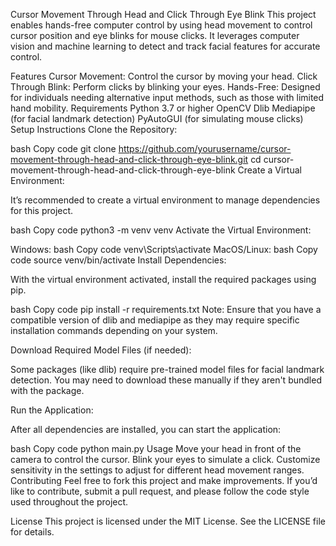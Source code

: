 Cursor Movement Through Head and Click Through Eye Blink
This project enables hands-free computer control by using head movement to control cursor position and eye blinks for mouse clicks. It leverages computer vision and machine learning to detect and track facial features for accurate control.

Features
Cursor Movement: Control the cursor by moving your head.
Click Through Blink: Perform clicks by blinking your eyes.
Hands-Free: Designed for individuals needing alternative input methods, such as those with limited hand mobility.
Requirements
Python 3.7 or higher
OpenCV
Dlib
Mediapipe (for facial landmark detection)
PyAutoGUI (for simulating mouse clicks)
Setup Instructions
Clone the Repository:

bash
Copy code
git clone https://github.com/yourusername/cursor-movement-through-head-and-click-through-eye-blink.git
cd cursor-movement-through-head-and-click-through-eye-blink
Create a Virtual Environment:

It’s recommended to create a virtual environment to manage dependencies for this project.

bash
Copy code
python3 -m venv venv
Activate the Virtual Environment:

Windows:
bash
Copy code
venv\Scripts\activate
MacOS/Linux:
bash
Copy code
source venv/bin/activate
Install Dependencies:

With the virtual environment activated, install the required packages using pip.

bash
Copy code
pip install -r requirements.txt
Note: Ensure that you have a compatible version of dlib and mediapipe as they may require specific installation commands depending on your system.

Download Required Model Files (if needed):

Some packages (like dlib) require pre-trained model files for facial landmark detection. You may need to download these manually if they aren't bundled with the package.

Run the Application:

After all dependencies are installed, you can start the application:

bash
Copy code
python main.py
Usage
Move your head in front of the camera to control the cursor.
Blink your eyes to simulate a click.
Customize sensitivity in the settings to adjust for different head movement ranges.
Contributing
Feel free to fork this project and make improvements. If you’d like to contribute, submit a pull request, and please follow the code style used throughout the project.

License
This project is licensed under the MIT License. See the LICENSE file for details.
